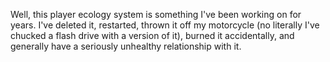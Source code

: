 Well, this player ecology system is something I've been working on for years. I've deleted it, restarted, thrown it off my motorcycle (no literally I've chucked a flash drive with a version of it), burned it accidentally, and generally have a seriously unhealthy relationship with it.